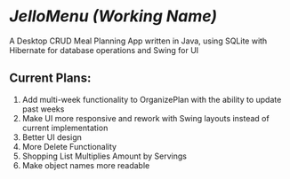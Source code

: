 # *JelloMenu (Working Name)*
A Desktop CRUD Meal Planning App written in Java, using SQLite with Hibernate for database operations and Swing for UI

## Current Plans:
1. Add multi-week functionality to OrganizePlan with the ability to update past weeks
2. Make UI more responsive and rework with Swing layouts instead of current implementation
3. Better UI design
4. More Delete Functionality
5. Shopping List Multiplies Amount by Servings
6. Make object names more readable
